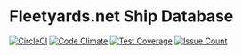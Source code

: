 # Fleetyards.net Ship Database

[![CircleCI](https://circleci.com/gh/fleetyards/app/tree/master.svg?style=svg)](https://circleci.com/gh/fleetyards/app/tree/master)
[![Code Climate](https://codeclimate.com/github/fleetyards/app/badges/gpa.svg)](https://codeclimate.com/github/fleetyards/app)
[![Test Coverage](https://codeclimate.com/github/fleetyards/app/badges/coverage.svg)](https://codeclimate.com/github/fleetyards/app/coverage)
[![Issue Count](https://codeclimate.com/github/fleetyards/app/badges/issue_count.svg)](https://codeclimate.com/github/fleetyards/app)
